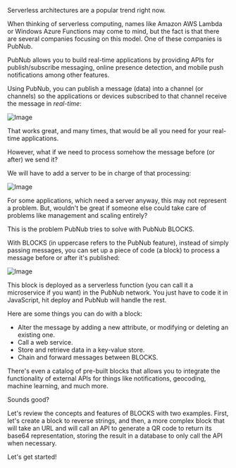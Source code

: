 Serverless architectures are a popular trend right now.

When thinking of serverless computing, names like Amazon AWS Lambda or Windows Azure Functions may come to mind, but the fact is that there are several companies focusing on this model. One of these companies is PubNub.

PubNub allows you to build real-time applications by providing APIs for publish/subscribe messaging, online presence detection, and mobile push notifications among other features.

Using PubNub, you can publish a message (data) into a channel (or channels) so the applications or devices subscribed to that channel receive the message in *real-time*:

![Image]()

That works great, and many times, that would be all you need for your real-time applications.

However, what if we need to process somehow the message before (or after) we send it?

We will have to add a server to be in charge of that processing:

![Image]()

For some applications, which need a server anyway, this may not represent a problem. But, wouldn't be great if someone else could take care of problems like management and scaling entirely?

This is the problem PubNub tries to solve with PubNub BLOCKS.

With BLOCKS (in uppercase refers to the PubNub feature), instead of simply passing messages, you can set up a piece of code (a block) to process a message before or after it's published:

![Image]()

This block is deployed as a serverless function (you can call it a microservice if you want) in the PubNub network. You just have to code it in JavaScript, hit deploy and PubNub will handle the rest.

Here are some things you can do with a block:
- Alter the message by adding a new attribute, or modifying or deleting an existing one.
- Call a web service.
- Store and retrieve data in a key-value store.
- Chain and forward messages between BLOCKS.

There's even a catalog of pre-built blocks that allows you to integrate the functionality of external APIs for things like notifications, geocoding, machine learning, and much more.

Sounds good?

Let's review the concepts and features of BLOCKS with two examples. First, let's create a block to reverse strings, and then, a more complex block that will take an URL and will call an API to generate a QR code to return its base64 representation, storing the result in a database to only call the API when necessary.

Let's get started!

